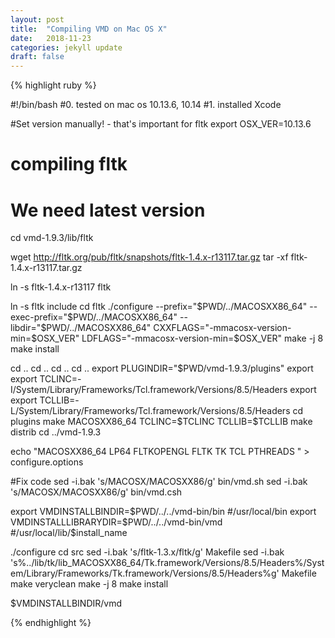 ```yaml
---
layout: post
title:  "Compiling VMD on Mac OS X"
date:   2018-11-23 
categories: jekyll update
draft: false
---
```



{% highlight ruby %}

#!/bin/bash
#0. tested on mac os 10.13.6, 10.14
#1. installed Xcode

#Set version manually! - that's important for fltk
export OSX_VER=10.13.6

# compiling fltk
# We need latest version

cd vmd-1.9.3/lib/fltk

wget http://fltk.org/pub/fltk/snapshots/fltk-1.4.x-r13117.tar.gz
tar -xf fltk-1.4.x-r13117.tar.gz

ln -s fltk-1.4.x-r13117 fltk

ln -s fltk include
cd fltk
./configure --prefix="$PWD/../MACOSXX86_64" --exec-prefix="$PWD/../MACOSXX86_64" --libdir="$PWD/../MACOSXX86_64" CXXFLAGS="-mmacosx-version-min=$OSX_VER" LDFLAGS="-mmacosx-version-min=$OSX_VER"
make -j 8
make install


cd ..
cd ..
cd ..
cd ..
export PLUGINDIR="$PWD/vmd-1.9.3/plugins"
export export TCLINC=-I/System/Library/Frameworks/Tcl.framework/Versions/8.5/Headers
export export TCLLIB=-L/System/Library/Frameworks/Tcl.framework/Versions/8.5/Headers
cd plugins
make   MACOSXX86_64 TCLINC=$TCLINC TCLLIB=$TCLLIB
make   distrib 
cd ../vmd-1.9.3

echo "MACOSXX86_64 LP64 FLTKOPENGL FLTK TK  TCL PTHREADS " > configure.options

#Fix code
sed -i.bak 's/MACOSX/MACOSXX86/g' bin/vmd.sh
sed -i.bak 's/MACOSX/MACOSXX86/g' bin/vmd.csh

export VMDINSTALLBINDIR=$PWD/../../vmd-bin/bin #/usr/local/bin
export VMDINSTALLLIBRARYDIR=$PWD/../../vmd-bin/vmd #/usr/local/lib/$install_name

./configure 
cd src
sed -i.bak 's/fltk-1.3.x/fltk/g' Makefile
sed -i.bak 's%../lib/tk/lib_MACOSXX86_64/Tk.framework/Versions/8.5/Headers%/System/Library/Frameworks/Tk.framework/Versions/8.5/Headers%g' Makefile
make veryclean
make -j 8
make install

$VMDINSTALLBINDIR/vmd


{% endhighlight %}
